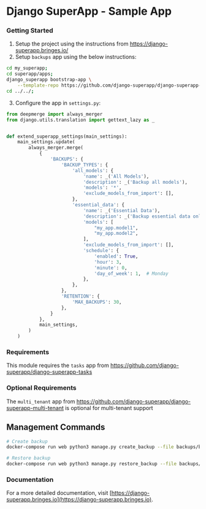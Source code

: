# Django SuperApp - Sample App
### Getting Started
1. Setup the project using the instructions from https://django-superapp.bringes.io/
2. Setup `backups` app using the below instructions:
```bash
cd my_superapp;
cd superapp/apps;
django_superapp bootstrap-app \
    --template-repo https://github.com/django-superapp/django-superapp-backups ./backups;
cd ../../;
```
3. Configure the app in `settings.py`:
```python
from deepmerge import always_merger
from django.utils.translation import gettext_lazy as _


def extend_superapp_settings(main_settings):
    main_settings.update(
        always_merger.merge(
            {
                'BACKUPS': {
                    'BACKUP_TYPES': {
                        'all_models': {
                            'name': _('All Models'),
                            'description': _('Backup all models'),
                            'models': '*',
                            'exclude_models_from_import': [],
                        },
                        'essential_data': {
                            'name': _('Essential Data'),
                            'description': _('Backup essential data only'),
                            'models': [
                                "my_app.model1",
                                "my_app.model2",
                            ],
                            'exclude_models_from_import': [],
                            'schedule': {
                                'enabled': True,
                                'hour': 3,
                                'minute': 0,
                                'day_of_week': 1,  # Monday
                            },
                        },
                    },
                    'RETENTION': {
                        'MAX_BACKUPS': 30,
                    },
                }
            },
            main_settings,
        )
    )
```

### Requirements
This module requires the `tasks` app from https://github.com/django-superapp/django-superapp-tasks

### Optional Requirements  
The `multi_tenant` app from https://github.com/django-superapp/django-superapp-multi-tenant is optional for multi-tenant support

## Management Commands

```bash
# Create backup
docker-compose run web python3 manage.py create_backup --file backups/backup.zip --backup-type all_models

# Restore backup
docker-compose run web python3 manage.py restore_backup --file backups/backup.zip --backup-type all_models
```

### Documentation
For a more detailed documentation, visit [https://django-superapp.bringes.io](https://django-superapp.bringes.io).

